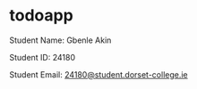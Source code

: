 # todoapp


Student Name: Gbenle Akin


Student ID: 24180


Student Email: 24180@student.dorset-college.ie
